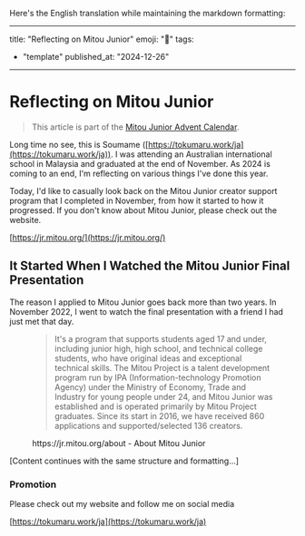 Here's the English translation while maintaining the markdown formatting:

---
title: "Reflecting on Mitou Junior"
emoji: "🤖"
tags:
  - "template"
published_at: "2024-12-26"
---

# Reflecting on Mitou Junior

> This article is part of the [Mitou Junior Advent Calendar](https://adventar.org/calendars/10825).

Long time no see, this is Soumame ([https://tokumaru.work/ja](https://tokumaru.work/ja)). I was attending an Australian international school in Malaysia and graduated at the end of November.
As 2024 is coming to an end, I'm reflecting on various things I've done this year.

Today, I'd like to casually look back on the Mitou Junior creator support program that I completed in November, from how it started to how it progressed. If you don't know about Mitou Junior, please check out the website.

[https://jr.mitou.org/](https://jr.mitou.org/)

## It Started When I Watched the Mitou Junior Final Presentation
The reason I applied to Mitou Junior goes back more than two years. In November 2022, I went to watch the final presentation with a friend I had just met that day.

<figure name="245ed608-9c48-42b6-a7ca-92241245575e" id="245ed608-9c48-42b6-a7ca-92241245575e">

> It's a program that supports students aged 17 and under, including junior high, high school, and technical college students, who have original ideas and exceptional technical skills. The Mitou Project is a talent development program run by IPA (Information-technology Promotion Agency) under the Ministry of Economy, Trade and Industry for young people under 24, and Mitou Junior was established and is operated primarily by Mitou Project graduates. Since its start in 2016, we have received 860 applications and supported/selected 136 creators.

<figcaption>https://jr.mitou.org/about - About Mitou Junior</figcaption>

</figure>

[Content continues with the same structure and formatting...]

### Promotion
Please check out my website and follow me on social media

[https://tokumaru.work/ja](https://tokumaru.work/ja)
